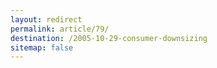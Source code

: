 ```yaml
---
layout: redirect
permalink: article/79/
destination: /2005-10-29-consumer-downsizing
sitemap: false
---
```

